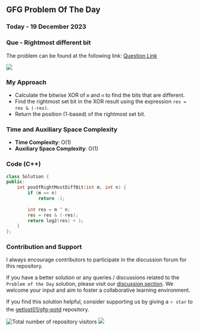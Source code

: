 ## GFG Problem Of The Day

### Today - 19 December 2023
### Que - Rightmost different bit
The problem can be found at the following link: [Question Link](https://www.geeksforgeeks.org/problems/rightmost-different-bit-1587115621/1)

![](https://badgen.net/badge/Level/Easy/green)

### My Approach
- Calculate the bitwise XOR of `m` and `n` to find the bits that are different.
- Find the rightmost set bit in the XOR result using the expression `res = res & (-res)`.
- Return the position (1-based) of the rightmost set bit.

### Time and Auxiliary Space Complexity

- **Time Complexity**: O(1)
- **Auxiliary Space Complexity**: O(1)

### Code (C++)
```cpp
class Solution {
public:
    int posOfRightMostDiffBit(int m, int n) {
        if (m == n)
            return -1;
            
        int res = m ^ n;
        res = res & (-res);
        return log2(res) + 1;
    }
};
```
### Contribution and Support

I always encourage contributors to participate in the discussion forum for this repository.

If you have a better solution or any queries / discussions related to the `Problem of the Day` solution, please visit our [discussion section](https://github.com/getlost01/gfg-potd/discussions). We welcome your input and aim to foster a collaborative learning environment.

If you find this solution helpful, consider supporting us by giving a `⭐ star` to the [getlost01/gfg-potd](https://github.com/getlost01/gfg-potd) repository.

![Total number of repository visitors](https://komarev.com/ghpvc/?username=gl01potdgfg&color=blue&&label=Visitors)
![](https://hit.yhype.me/github/profile?user_id=79409258)


